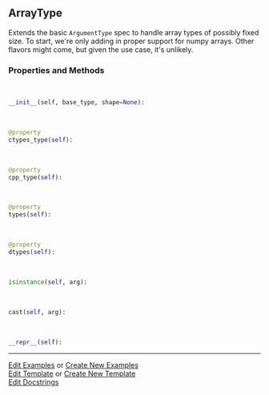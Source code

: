 ## <a id="McUtils.Extensions.ArgumentSignature.ArrayType">ArrayType</a>
Extends the basic `ArgumentType` spec to handle array types of possibly fixed size.
To start, we're only adding in proper support for numpy arrays.
Other flavors might come, but given the use case, it's unlikely.

### Properties and Methods
<a id="McUtils.Extensions.ArgumentSignature.ArrayType.__init__" class="docs-object-method">&nbsp;</a>
```python
__init__(self, base_type, shape=None): 
```

<a id="McUtils.Extensions.ArgumentSignature.ArrayType.ctypes_type" class="docs-object-method">&nbsp;</a>
```python
@property
ctypes_type(self): 
```

<a id="McUtils.Extensions.ArgumentSignature.ArrayType.cpp_type" class="docs-object-method">&nbsp;</a>
```python
@property
cpp_type(self): 
```

<a id="McUtils.Extensions.ArgumentSignature.ArrayType.types" class="docs-object-method">&nbsp;</a>
```python
@property
types(self): 
```

<a id="McUtils.Extensions.ArgumentSignature.ArrayType.dtypes" class="docs-object-method">&nbsp;</a>
```python
@property
dtypes(self): 
```

<a id="McUtils.Extensions.ArgumentSignature.ArrayType.isinstance" class="docs-object-method">&nbsp;</a>
```python
isinstance(self, arg): 
```

<a id="McUtils.Extensions.ArgumentSignature.ArrayType.cast" class="docs-object-method">&nbsp;</a>
```python
cast(self, arg): 
```

<a id="McUtils.Extensions.ArgumentSignature.ArrayType.__repr__" class="docs-object-method">&nbsp;</a>
```python
__repr__(self): 
```





___

[Edit Examples](https://github.com/McCoyGroup/McUtils/edit/edit/ci/examples/ci/docs/McUtils/Extensions/ArgumentSignature/ArrayType.md) or 
[Create New Examples](https://github.com/McCoyGroup/McUtils/new/edit/?filename=ci/examples/ci/docs/McUtils/Extensions/ArgumentSignature/ArrayType.md) <br/>
[Edit Template](https://github.com/McCoyGroup/McUtils/edit/edit/ci/docs/ci/docs/McUtils/Extensions/ArgumentSignature/ArrayType.md) or 
[Create New Template](https://github.com/McCoyGroup/McUtils/new/edit/?filename=ci/docs/templates/ci/docs/McUtils/Extensions/ArgumentSignature/ArrayType.md) <br/>
[Edit Docstrings](https://github.com/McCoyGroup/McUtils/edit/edit/McUtils/Extensions/ArgumentSignature.py?message=Update%20Docs)